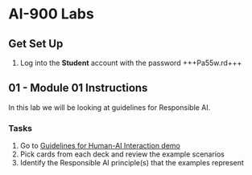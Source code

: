 # AI-900 Labs
## Get Set Up
1.  Log into the **Student** account with the password +++Pa55w.rd+++

## 01 - Module 01 Instructions
In this lab we will be looking at guidelines for Responsible AI.

### Tasks
1.	Go to [Guidelines for Human-AI Interaction demo](https://aka.ms/hci-demo)
2.	Pick cards from each deck and review the example scenarios
3.	Identify the Responsible AI principle(s) that the examples represent
